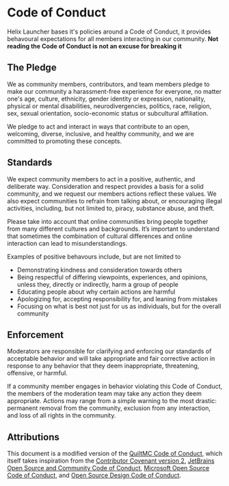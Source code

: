 # Code of Conduct

Helix Launcher bases it's policies around a Code of Conduct, it
provides behavoural expectations for all members interacting in our
community. **Not reading the Code of Conduct is not an excuse for
breaking it**

## The Pledge

We as community members, contributors, and team members pledge to
make our community a harassment-free experience for everyone, no
matter one's age, culture, ethnicity, gender identity or expression,
nationality, physical or mental disabilities, neurodivergencies,
politics, race, religion, sex, sexual orientation, socio-economic
status or subcultural affiliation.

We pledge to act and interact in ways that contribute to an open,
welcoming, diverse, inclusive, and healthy community, and we are
committed to promoting these concepts.

## Standards

We expect community members to act in a positive, authentic, and
deliberate way. Consideration and respect provides a basis for a
solid community, and we request our members actions reflect these
values. We also expect communities to refrain from talking about, or
encouraging illegal activities, including, but not limited to,
piracy, substance abuse, and theft.

Please take into account that online communities bring people
together from many different cultures and backgrounds. It’s
important to understand that sometimes the combination of cultural
differences and online interaction can lead to misunderstandings.

Examples of positive behavours include, but are not limited to
- Demonstrating kindness and consideration towards others
- Being respectful of differing viewpoints, experiences, and
  opinions, unless they, directly or indirectly, harm a group of
  people
- Educating people about why certain actions are harmful
- Apologizing for, accepting responsibility for, and leaning from
  mistakes
- Focusing on what is best not just for us as individuals, but for
  the overall community

## Enforcement 

Moderators are responsible for clarifying and enforcing our
standards of acceptable behavior and will take appropriate and fair
corrective action in response to any behavior that they deem
inappropriate, threatening, offensive, or harmful.

If a community member engages in behavior violating this Code of
Conduct, the members of the moderation team may take any action they
deem appropriate. Actions may range from a simple warning to the
most drastic: permanent removal from the community, exclusion from
any interaction, and loss of all rights in the community.

## Attributions

This document is a modified version of the
[QuiltMC Code of Conduct](https://quiltmc.org/en/community/code-of-conduct/),
which itself takes inspiration from the
[Contributor Covenant version 2](https://www.contributor-covenant.org/version/2/0/code_of_conduct.html),
[JetBrains Open Source and Community Code of Conduct](https://confluence.jetbrains.com/display/ALL/JetBrains+Open+Source+and+Community+Code+of+Conduct),
[Microsoft Open Source Code of Conduct](https://microsoft.github.io/codeofconduct),
and [Open Source Design Code of Conduct](https://opensourcedesign.net/code-of-conduct).